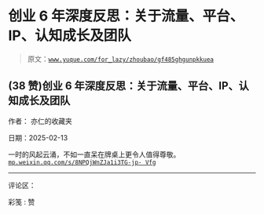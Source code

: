 # 创业 6 年深度反思：关于流量、平台、IP、认知成长及团队

> 原文：[`www.yuque.com/for_lazy/zhoubao/gf485ghgunpkkuea`](https://www.yuque.com/for_lazy/zhoubao/gf485ghgunpkkuea)

## (38 赞)创业 6 年深度反思：关于流量、平台、IP、认知成长及团队

作者： 亦仁的收藏夹

日期：2025-02-13

一时的风起云涌，不如一直呆在牌桌上更令人值得尊敬。 [`mp.weixin.qq.com/s/8NPQjWnZJa1i3TG-jp-
Vfg`](https://mp.weixin.qq.com/s/8NPQjWnZJa1i3TG-jp-Vfg)

* * *

评论区：

彩笺 : 赞
